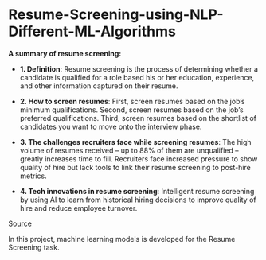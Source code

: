 # Resume-Screening-using-NLP-Different-ML-Algorithms

**A summary of resume screening:**

- **1. Definition**: Resume screening is the process of determining whether a candidate is qualified for a role based his or her education, experience, and other information captured on their resume.

- **2. How to screen resumes**: First, screen resumes based on the job’s minimum qualifications. Second, screen resumes based on the job’s preferred qualifications. Third, screen resumes based on the shortlist of candidates you want to move onto the interview phase.

- **3. The challenges recruiters face while screening resumes**: The high volume of resumes received – up to 88% of them are unqualified – greatly increases time to fill. Recruiters face increased pressure to show quality of hire but lack tools to link their resume screening to post-hire metrics.

- **4. Tech innovations in resume screening**: Intelligent resume screening by using AI to learn from historical hiring decisions to improve quality of hire and reduce employee turnover.

<a href="https://ideal.com/resume-screening/#:~:text=Resume%20screening%20is%20the%20process,candidate%20based%20on%20their%20resume" target="_blank" rel="noopener noreferrer">Source</a> 

In this project, machine learning models is developed for the Resume Screening task.
